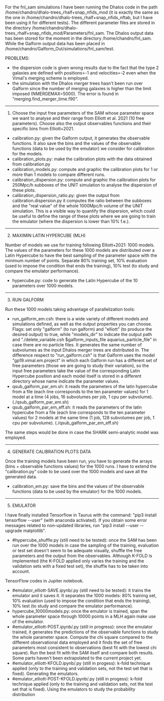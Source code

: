 
For the fnl_sam simulations I have been running the Dhalos code in the path /home/chandro/dhalo-trees_rhalf+snap_nfids_mod (it is exactly the same as the one in /home/chandro/dhalo-trees_rhalf+snap_nfids_nftab, but I have been using it for different tests). The different parameter files are stored in the directory /home/chandro/dhalo-trees_rhalf+snap_nfids_mod/Parameters/fnl_sam. The Dhalos output data has been stored for the moment in the directory /home/chandro/fnl_sam. While the Galform output data has been placed in /home/chandro/Galform_Out/simulations/fnl_sam/test.

PROBLEMS:
- the dispersion code is given wrong results due to the fact that the type 2 galaxies are defined with positions=-1 and velocities=-2 even when the Vimal's merging scheme is employed.
- the simulation with the Dhalos merger trees hasn't been run over Galform since the number of merging galaxies is higher than the limit imposed (NMERGEMAX=5000). The error is found in "merging.find_merger_time.f90".


-------------------------------------------------------------------------------------------

1. Choose the input free parameters of the SAM whose parameter space we want to analyse and their range from Elliott et al. 2021 (10 free parameters).
Choose also the output observables functions and their specific bins from Elliott+2021. 
- calibration.py: given the Galform output, it generates the observable functions. It also save the bins and the values of the observable functions (data to be used by the emulator) we consider for calibration for the models.
- calibration_plots.py: make the calibration plots with the data obtained from calibration.py 
- calibration_models.py: compute and graphic the calibration plots for 1 or more than 1 models to compare different runs. 
- calibration_dispersion.py: compute and graphic the calibration plots for 250Mpc/h subboxes of the UNIT simulation to analyse the dispersion of these plots. 
- calibration_dispersion_ratio.py: given the output from calibration.dispersion.py it computes the ratio between the subboxes and the "real value" of the whole 1000Mpc/h volume of the UNIT simulation. This is a visible way to quantify the dispersion, which could be useful to define the range of these plots where we are going to train the emulator (where the dispersion is lower than 10% f.e.). 

----------------------------------------------------------------------------------------------

2. MAXIMIN LATIN HYPERCUBE (MLH)

Number of models we use for training following Elliott+2021: 1000 models. The values of the parameters for these 1000 models are distributed over a Latin Hypercube to have the best sampling of the parameter space with the minimum number of points.
Separate 80% training set, 10% evaluation (used to impose the condition that ends the training), 10% test (to study and compare the emulator performance).
- hypercube.py: code to generate the Latin Hypercube of the 10 parameters over 1000 models.


-----------------------------------------------------------------------------------------------

3. RUN GALFORM

Run these 1000 models taking advantage of parallelization tools:
- run_galform_em.csh: there is a wide variety of different models and simulations defined, as well as the output properties you can choose. Flags: set only "galform" (to run galform) and "elliott" (to produce the desired output) to true, while "models_dir" to indicate the output path and "./delete_variable.csh $galform_inputs_file aquarius_particle_file" in case there are no particle files. It generates the same number of subvolumes as the input Dhalos merger trees are distributed in. The difference respect to "run_galform.csh" is that Galform uses the model "gp19.vimal.em.project" in which each Galform run has a different set of free parameters (those we are going to study their variation), so the input free parameters take the value of the corresponding Latin Hypercube position and each model itself is stored in a different directory whose name indicate the parameter values.
- qsub_galform_par_em.sh: it reads the parameters of the latin hypercube from a file (each line corresponds to the ten parameter values) for 1 model at a time (4 jobs, 16 subvolumes per job, 1 cpu per subvolume). (./qsub_galform_par_em.sh)
- qsub_galform_par_em_eff.sh: it reads the parameters of the latin hypercube from a file (each line corresponds to the ten parameter values) for 2 models at the same time (1 job, 128 subvolumes per job, 1 cpu per subvolume). (./qsub_galform_par_em_eff.sh)


The same steps would be done in case the SHARK semi-analytic model was employed.

----------------------------------------------------------------------------------------------------------------------------------------------


4. GENERATE CALIBRATION PLOTS DATA

Once the training models have been run, you have to generate the arrays (bins + observable functions values) for the 1000 runs. I have to extend the "calibration.py" code to be used over the 1000 models and save all the generated data.
- calibration_em.py: save the bins and the values of the observable functions (data to be used by the emulator) for the 1000 models.

---------------------------------------------------------------------------------------------------


5. EMULATOR

I have finally installed Tensorflow in Taurus with the command: "pip3 install tensorflow --user" (with anaconda activated).
If you obtain some error messages related to non-updated libraries, run "pip3 install --user --upgrade matplotlib".

- #hypercube_shuffle.py (still need to be tested): once the SAM has been run over the 1000 models in case the sampling of the training, evaluation or test set doesn't seem to be adequate visually, shuffle the free parameters and the output from the observables. Although K-FOLD is implemented (the K-FOLD applied only varies the training and the validation sets with a fixed test set), the shuffle has to be taken into account.

TensorFlow codes in Jupiter notebook.

- #emulator_elliott-SAVE.ipynb/.py (still need to be tested): it trains the emulator and it saves it. It separates the 1000 models: 80% training set, 10% evaluation (used to impose the condition that ends the training), 10% test (to study and compare the emulator performance).
- hypercube_10000models.py: once the emulator is trained, span the whole parameter space through 10000 points in a MLH again make use of the emulator.
- #emulator_elliott-POST.ipynb/.py (still in progress): once the emulator trained, it generates the predictions of the observable functions to study the whole parameter space. Compute the chi square compared to the different observational data employed and it finds the set of free parameters most consistent to observations (best fit with the lowest chi square). Run the best fit with the SAM itself and compare both results. Some parts haven't been extrapolated to the current project yet.
- #emulator_elliott-KFOLD.ipynb/.py (still in progess): k-fold technique applied (only to the training and validation sets, not the test set that is fixed). Generating the emulators.
- #emulator_elliott-POST-KFOLD.ipynb/.py (still in progess): k-fold technique applied (only to the training and validation sets, not the test set that is fixed). Using the emulators to study the probability distribution
